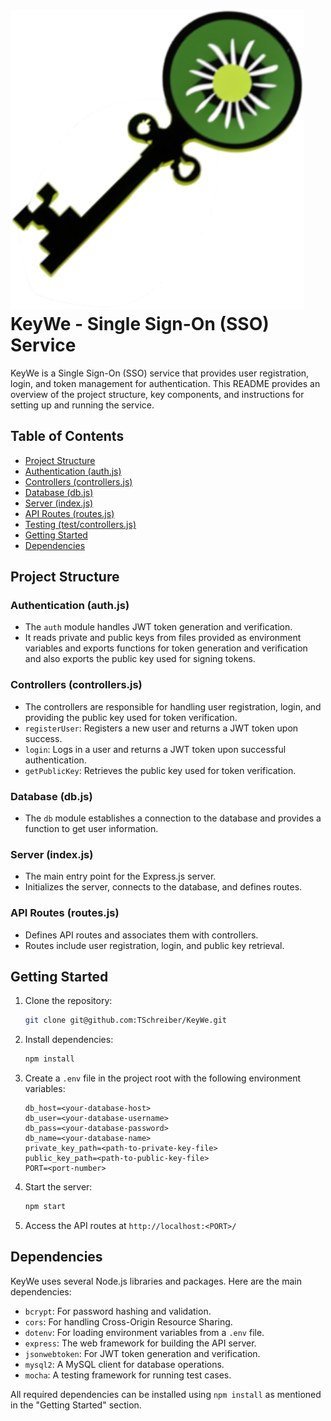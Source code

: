 # ![](https://github.com/TSchreiber/KeyWe/blob/main/public/logo.png?raw=true) KeyWe - Single Sign-On (SSO) Service

KeyWe is a Single Sign-On (SSO) service that provides user registration, login, and token management for authentication. This README provides an overview of the project structure, key components, and instructions for setting up and running the service.

## Table of Contents

- [Project Structure](#project-structure)
- [Authentication (auth.js)](#authentication-authjs)
- [Controllers (controllers.js)](#controllers-controllersjs)
- [Database (db.js)](#database-dbjs)
- [Server (index.js)](#server-indexjs)
- [API Routes (routes.js)](#api-routes-routesjs)
- [Testing (test/controllers.js)](#testing-controllersjs)
- [Getting Started](#getting-started)
- [Dependencies](#dependencies)

## Project Structure

### Authentication (auth.js)

- The `auth` module handles JWT token generation and verification.
- It reads private and public keys from files provided as environment variables and exports functions for token generation and verification and also exports the public key used for signing tokens.

### Controllers (controllers.js)

- The controllers are responsible for handling user registration, login, and providing the public key used for token verification.
- `registerUser`: Registers a new user and returns a JWT token upon success.
- `login`: Logs in a user and returns a JWT token upon successful authentication.
- `getPublicKey`: Retrieves the public key used for token verification.

### Database (db.js)

- The `db` module establishes a connection to the database and provides a function to get user information.

### Server (index.js)

- The main entry point for the Express.js server.
- Initializes the server, connects to the database, and defines routes.

### API Routes (routes.js)

- Defines API routes and associates them with controllers.
- Routes include user registration, login, and public key retrieval.

## Getting Started

1. Clone the repository:

   ```bash
   git clone git@github.com:TSchreiber/KeyWe.git
   ```

2. Install dependencies:

   ```bash
   npm install
   ```

3. Create a `.env` file in the project root with the following environment variables:

   ```env
   db_host=<your-database-host>
   db_user=<your-database-username>
   db_pass=<your-database-password>
   db_name=<your-database-name>
   private_key_path=<path-to-private-key-file>
   public_key_path=<path-to-public-key-file>
   PORT=<port-number>
   ```

4. Start the server:

   ```bash
   npm start
   ```

5. Access the API routes at `http://localhost:<PORT>/` 

## Dependencies

KeyWe uses several Node.js libraries and packages. Here are the main dependencies:

- `bcrypt`: For password hashing and validation.
- `cors`: For handling Cross-Origin Resource Sharing.
- `dotenv`: For loading environment variables from a `.env` file.
- `express`: The web framework for building the API server.
- `jsonwebtoken`: For JWT token generation and verification.
- `mysql2`: A MySQL client for database operations.
- `mocha`: A testing framework for running test cases.

All required dependencies can be installed using `npm install` as mentioned in the "Getting Started" section.
